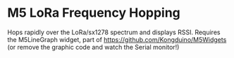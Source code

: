 # M5 LoRa Frequency Hopping
Hops rapidly over the LoRa/sx1278 spectrum and displays RSSI.
Requires the M5LineGraph widget, part of https://github.com/Kongduino/M5Widgets (or remove the graphic code and watch the Serial monitor!)
